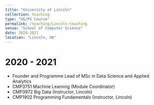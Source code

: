 ```yaml
---
title: "University of Lincoln"
collection: teaching
type: "UG/PG Course"
permalink: /teaching/Lincoln-teaching
venue: "School of Computer Science"
date: 2020-2021
location: "Lincoln, UK"
---
```


2020 - 2021
=====
* Founder and Programme Lead of MSc in Data Science and Applied Analytics
* CMP3751 Machine Learning (Module Coordinator)
* CMP3972 Big Data (Instructor, Lincoln)
* CMP1902 Programming Fundamentals (Instructor, Lincoln)

